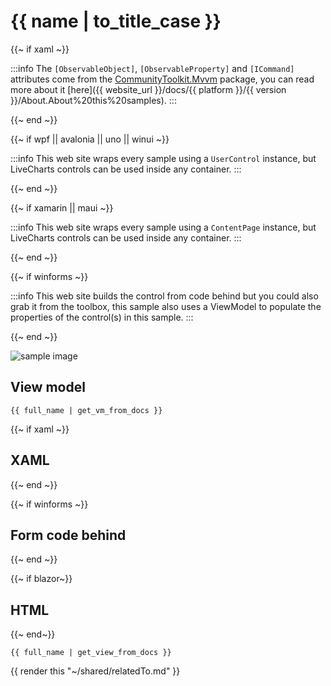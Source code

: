 # {{ name | to_title_case }}

{{~ if xaml ~}}

:::info
The `[ObservableObject]`, `[ObservableProperty]` and `[ICommand]` attributes come from the 
[CommunityToolkit.Mvvm](https://www.nuget.org/packages/CommunityToolkit.Mvvm/) package, you can read more about it 
[here]({{ website_url }}/docs/{{ platform }}/{{ version }}/About.About%20this%20samples).
:::

{{~ end ~}}

{{~ if wpf || avalonia || uno || winui  ~}}

:::info
This web site wraps every sample using a `UserControl` instance, but LiveCharts controls can be used inside any container.
:::

{{~ end ~}}


{{~ if xamarin || maui ~}}

:::info
This web site wraps every sample using a `ContentPage` instance, but LiveCharts controls can be used inside any container.
:::

{{~ end ~}}


{{~ if winforms ~}}

:::info
This web site builds the control from code behind but you could also grab it from the toolbox,
this sample also uses a ViewModel to populate the properties of the control(s) in this sample.
:::

{{~ end ~}}

<div class="text-center">
    <img src="{{ assets_url }}/docs/{{ unique_name }}/all.png" alt="sample image" />
</div>

## View model

```
{{ full_name | get_vm_from_docs }}
```

{{~ if xaml ~}}
## XAML
{{~ end ~}}

{{~ if winforms ~}}
## Form code behind
{{~ end ~}}

{{~ if blazor~}}
## HTML
{{~ end~}}

```
{{ full_name | get_view_from_docs }}
```

{{ render this "~/shared/relatedTo.md" }}